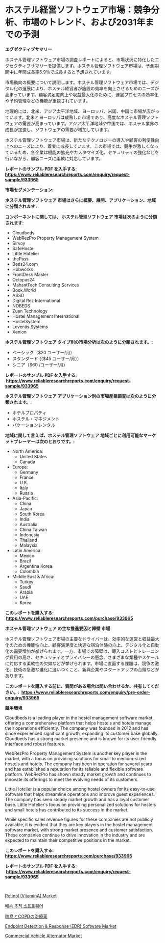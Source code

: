 <p><h1>ホステル経営ソフトウェア市場：競争分析、市場のトレンド、および2031年までの予測</h1></p><p><strong>エグゼクティブサマリー</strong></p>
<p><p>ホステル管理ソフトウェア市場の調査レポートによると、市場状況に特化したエグゼクティブサマリーを提供します。ホステル管理ソフトウェア市場は、予測期間中に年間成長率6.9％で成長すると予想されています。</p><p>市場動向の概要について説明します。ホステル管理ソフトウェア市場では、デジタル化の進展により、ホステル経営者が施設の効率を向上させるためのニーズが高まっています。顧客満足度向上や収益最大化のために、運営プロセスの効率化や予約管理などの機能が重視されています。</p><p>地理的には、北米、アジア太平洋地域、ヨーロッパ、米国、中国に市場が広がっています。北米とヨーロッパは成熟した市場であり、高度なホステル管理ソフトウェアの需要が高まっています。アジア太平洋地域や中国では、ホステル業界の成長が加速し、ソフトウェアの需要が増加しています。</p><p>ホステル管理ソフトウェア市場は、新たなテクノロジーの導入や顧客の利便性向上へのニーズにより、着実に成長しています。この市場では、競争が激しくなっているため、各企業は機能の拡充やカスタマイズ化、セキュリティの強化などを行いながら、顧客ニーズに柔軟に対応しています。</p></p>
<p><strong>レポートのサンプル PDF を入手する: <a href="https://www.reliableresearchreports.com/enquiry/request-sample/933965">https://www.reliableresearchreports.com/enquiry/request-sample/933965</a></strong></p>
<p><strong>市場セグメンテーション:</strong></p>
<p><strong> ホステル管理ソフトウェア 市場はさらに概要、展開、アプリケーション、地域に分類されます :</strong></p>
<p><strong>コンポーネントに関しては、 ホステル管理ソフトウェア 市場は次のように分類されます: &nbsp;</strong></p>
<p><ul><li>Cloudbeds</li><li>WebRezPro Property Management System</li><li>Sirvoy</li><li>SafeHoste</li><li>Little Hotelier</li><li>thePass</li><li>Beds24.com</li><li>Hubworks</li><li>FrontDesk Master</li><li>Octopus24</li><li>MahantTech Consulting Services</li><li>Book.World</li><li>ASSD</li><li>Digital Rez International</li><li>NOBEDS</li><li>Zuan Technology</li><li>Hostel Management International</li><li>HostelSystem</li><li>Loventis Systems</li><li>Xenion</li></ul></p>
<p><strong> ホステル管理ソフトウェア タイプ別の市場分析は次のように分類されます。:</strong></p>
<p><ul><li>ベーシック（$20 ユーザー/月）</li><li>スタンダード (（$45 ユーザー/月）)</li><li>シニア（$60 /ユーザー/月）</li></ul></p>
<p><strong>レポートのサンプル PDF を入手する: &nbsp;<a href="https://www.reliableresearchreports.com/enquiry/request-sample/933965">https://www.reliableresearchreports.com/enquiry/request-sample/933965</a></strong></p>
<p><strong> ホステル管理ソフトウェア アプリケーション別の市場産業調査は次のように分類されます。:</strong></p>
<p><ul><li>ホテルプロパティ</li><li>ホステル・マネジメント</li><li>バケーションレンタル</li></ul></p>
<p><strong>地域に関して言えば、ホステル管理ソフトウェア 地域ごとに利用可能なマーケットプレーヤーは次のとおりです。:</strong></p>
<p><ul>
    <li>
        North America:
        <ul>
            <li>United States</li>
            <li>Canada</li>
        </ul>
    </li>
    <li>
        Europe:
        <ul>
            <li>Germany</li>
            <li>France</li>
            <li>U.K.</li>
            <li>Italy</li>
            <li>Russia</li>
        </ul>
    </li>
    <li>
        Asia-Pacific:
        <ul>
            <li>China</li>
            <li>Japan</li>
            <li>South Korea</li>
            <li>India</li>
            <li>Australia</li>
            <li>China Taiwan</li>
            <li>Indonesia</li>
            <li>Thailand</li>
            <li>Malaysia</li>
        </ul>
    </li>
    <li>
        Latin America:
        <ul>
            <li>Mexico</li>
            <li>Brazil</li>
            <li>Argentina Korea</li>
            <li>Colombia</li>
        </ul>
    </li>
    <li>
        Middle East & Africa:
        <ul>
            <li>Turkey</li>
            <li>Saudi</li>
            <li>Arabia</li>
            <li>UAE</li>
            <li>Korea</li>
        </ul>
    </li>
    </ul></p>
<p><strong>このレポートを購入する: &nbsp;<a href="https://www.reliableresearchreports.com/purchase/933965">https://www.reliableresearchreports.com/purchase/933965</a></strong></p>
<p><strong>ホステル管理ソフトウェア の主な推進要因と障壁 市場</strong></p>
<p><p>ホステル管理ソフトウェア市場の主要なドライバーは、効率的な運営と収益最大化のための機能性向上、顧客満足度と快適な宿泊体験の向上、デジタル化と自動化の需要増加が挙げられます。一方、市場での障壁は、導入コストとトレーニング費用の高さ、セキュリティとプライバシーの懸念、さまざまな業種やスケールに対応する柔軟性の欠如などが挙げられます。市場に直面する課題は、競争の激化、技術の急激な進化に追いつくこと、新興企業やスタートアップの台頭などがあります。</p></p>
<p><strong>このレポートを購入する前に、質問がある場合は問い合わせるか、共有してください。:&nbsp; <a href="https://www.reliableresearchreports.com/enquiry/pre-order-enquiry/933965">https://www.reliableresearchreports.com/enquiry/pre-order-enquiry/933965</a></strong></p>
<p><strong>競争環境</strong></p>
<p><p>Cloudbeds is a leading player in the hostel management software market, offering a comprehensive platform that helps hostels and hotels manage their operations efficiently. The company was founded in 2012 and has since experienced significant growth, expanding its customer base globally. Cloudbeds has a strong market presence and is known for its user-friendly interface and robust features.</p><p>WebRezPro Property Management System is another key player in the market, with a focus on providing solutions for small to medium-sized hostels and hotels. The company has been in operation for several years and has established a reputation for its reliable and flexible software platform. WebRezPro has shown steady market growth and continues to innovate its offerings to meet the evolving needs of its customers.</p><p>Little Hotelier is a popular choice among hostel owners for its easy-to-use software that helps streamline operations and improve guest experiences. The company has seen steady market growth and has a loyal customer base. Little Hotelier's focus on providing personalized solutions for hostels and small hotels has contributed to its success in the market.</p><p>While specific sales revenue figures for these companies are not publicly available, it is evident that they are key players in the hostel management software market, with strong market presence and customer satisfaction. These companies continue to drive innovation in the industry and are expected to maintain their competitive positions in the market.</p></p>
<p><strong>このレポートを購入する: &nbsp; <a href="https://www.reliableresearchreports.com/purchase/933965">https://www.reliableresearchreports.com/purchase/933965</a></strong></p>
<p><strong>レポートのサンプル PDF を入手する: &nbsp;<a href="https://www.reliableresearchreports.com/enquiry/request-sample/933965">https://www.reliableresearchreports.com/enquiry/request-sample/933965</a></strong><strong></strong></p>
<p>&nbsp;</p>
<p><p><a href="https://glittery-fuchsia-86a.notion.site/Retinol-VitaminA-Market-Offer-Valuable-Insights-into-Market-Size-Market-Share-Market-Trends-and-b4094c4bae46401996e67098c6bba57c">Retinol (VitaminA) Market</a></p><p><a href="https://github.com/vsoq0zknh59/Market-Research-Report-List-1/blob/main/1435537184249.md">배송 추적 소프트웨어</a></p><p><a href="https://medium.com/@minnieebert2827/%E6%B0%97%E7%AE%A1%E6%94%AF%E5%96%98%E6%81%AF%E3%81%8A%E3%82%88%E3%81%B3copd%E3%81%AE%E6%B2%BB%E7%99%82%E8%96%AC%E3%81%AE%E5%B8%82%E5%A0%B4%E5%8B%95%E5%90%91%E3%81%A8%E5%B8%82%E5%A0%B4%E5%88%86%E6%9E%90%E3%81%AF-2024%E5%B9%B4%E3%81%8B%E3%82%892031%E5%B9%B4%E3%81%BE%E3%81%A7%E3%81%AE%E4%BA%88%E6%B8%AC%E3%81%A7%E3%81%99-4c75bae2a24c">喘息とCOPDの治療薬</a></p><p><a href="https://issuu.com/reportprime-2/docs/endpoint-detection-response-edr-software-market-si">Endpoint Detection & Response (EDR) Software Market</a></p><p><a href="https://view.publitas.com/reportprime-1/commercial-vehicle-alternator-market-analysis-and-market-size-global-industry-overview-market-segmentation-and-forecast-2024-to-2031/">Commercial Vehicle Alternator Market</a></p></p>